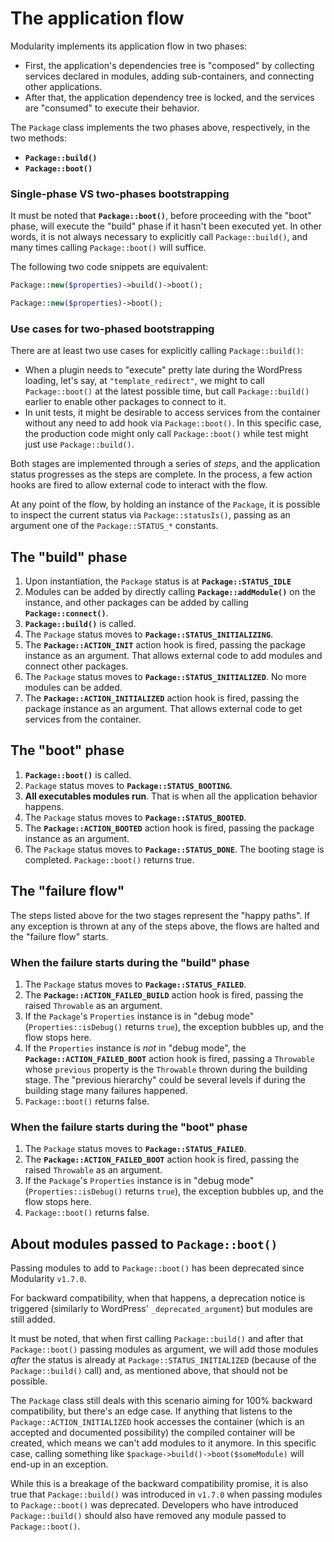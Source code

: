 # The application flow

Modularity implements its application flow in two phases:

- First, the application's dependencies tree is "composed" by collecting services declared in modules, adding sub-containers, and connecting other applications.
- After that, the application dependency tree is locked, and the services are "consumed" to execute their behavior.

The `Package` class implements the two phases above, respectively, in the two methods:

- **`Package::build()`**
- **`Package::boot()`**



### Single-phase VS two-phases bootstrapping

It must be noted that **`Package::boot()`**, before proceeding with the "boot" phase, will execute the "build" phase if it hasn't been executed yet. In other words, it is not always necessary to explicitly call `Package::build()`, and many times calling `Package::boot()` will suffice.

The following two code snippets are equivalent:

```php
Package::new($properties)->build()->boot();
```

```php
Package::new($properties)->boot();
```



### Use cases for two-phased bootstrapping

There are at least two use cases for explicitly calling `Package::build()`:

- When a plugin needs to "execute" pretty late during the WordPress loading, let's say, at `"template_redirect"`, we might to call `Package::boot()` at the latest possible time, but call `Package::build()` earlier to enable other packages to connect to it.
- In unit tests, it might be desirable to access services from the container without any need to add hook via `Package::boot()`. In this specific case, the production code might only call `Package::boot()` while test might just use `Package::build()`.

Both stages are implemented through a series of *steps*, and the application status progresses as the steps are complete. In the process, a few action hooks are fired to allow external code to interact with the flow.

At any point of the flow, by holding an instance of the `Package`, it is possible to inspect the current status via `Package::statusIs()`, passing as an argument one of the `Package::STATUS_*` constants.



## The "build" phase

1. Upon instantiation, the `Package` status is at **`Package::STATUS_IDLE`**
2. Modules can be added by directly calling **`Package::addModule()`** on the instance, and other packages can be added by calling **`Package::connect()`**.
3. **`Package::build()`** is called.
4. The `Package` status moves to **`Package::STATUS_INITIALIZING`**.
5. The **`Package::ACTION_INIT`** action hook is fired, passing the package instance as an argument. That allows external code to add modules and connect other packages.
6. The `Package` status moves to **`Package::STATUS_INITIALIZED`**. No more modules can be added.
7. The **`Package::ACTION_INITIALIZED`** action hook is fired, passing the package instance as an argument. That allows external code to get services from the container.



## The "boot" phase

1. **`Package::boot()`** is called.
2. `Package` status moves to **`Package::STATUS_BOOTING`**.
3. **All executables modules run**. That is when all the application behavior happens.
4. The `Package` status moves to **`Package::STATUS_BOOTED`**.
5. The **`Package::ACTION_BOOTED`** action hook is fired, passing the package instance as an argument.
6. The `Package` status moves to **`Package::STATUS_DONE`**. The booting stage is completed. `Package::boot()` returns true.



## The "failure flow"

The steps listed above for the two stages represent the "happy paths". If any exception is thrown at any of the steps above, the flows are halted and the "failure flow" starts.



### When the failure starts during the "build" phase

1. The `Package` status moves to **`Package::STATUS_FAILED`**.
2. The **`Package::ACTION_FAILED_BUILD`** action hook is fired, passing the raised `Throwable` as an argument.
3. If the `Package`'s `Properties` instance is in "debug mode" (`Properties::isDebug()` returns `true`), the exception bubbles up, and the flow stops here.
4. If the `Properties` instance is _not_ in "debug mode", the **`Package::ACTION_FAILED_BOOT`** action hook is fired, passing a `Throwable` whose `previous` property is the `Throwable` thrown during the building stage. The "previous hierarchy" could be several levels if during the building stage many failures happened. 
5. `Package::boot()` returns false.



### When the failure starts during the "boot" phase

1. The `Package` status moves to **`Package::STATUS_FAILED`**.
2. The **`Package::ACTION_FAILED_BOOT`** action hook is fired, passing the raised `Throwable` as an argument.
3. If the `Package`'s `Properties` instance is in "debug mode" (`Properties::isDebug()` returns `true`), the exception bubbles up, and the flow stops here.
4. `Package::boot()` returns false.



## About modules passed to `Package::boot()`

Passing modules to add to `Package::boot()` has been deprecated since Modularity `v1.7.0`.

For backward compatibility, when that happens, a deprecation notice is triggered (similarly to WordPress' `_deprecated_argument`) but modules are still added.

It must be noted, that when first calling `Package::build()` and after that `Package::boot()` passing modules as argument, we will add those modules _after_ the status is already at `Package::STATUS_INITIALIZED` (because of the `Package::build()` call) and, as mentioned above, that should not be possible.

The `Package` class still deals with this scenario aiming for 100% backward compatibility, but there's an edge case. If anything that listens to the `Package::ACTION_INITIALIZED` hook accesses the container (which is an accepted and documented possibility) the compiled container will be created, which means we can't add modules to it anymore. In this specific case, calling something like `$package->build()->boot($someModule)` will end-up in an exception.

While this is a breakage of the backward compatibility promise, it is also true that `Package::build()` was introduced in `v1.7.0` when passing modules to `Package::boot()` was deprecated. Developers who have introduced `Package::build()` should also have removed any module passed to `Package::boot()`.
